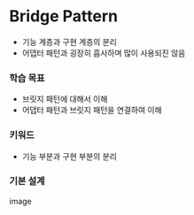 # Bridge Pattern
- 기능 계층과 구현 계층의 분리
- 어뎁터 패턴과 굉장히 흡사하며 많이 사용되진 않음

### 학습 목표
- 브릿지 패턴에 대해서 이해
- 어댑터 패턴과 브릿지 패턴을 연결하여 이해

### 키워드
- 기능 부분과 구현 부분의 분리

### 기본  설계
image